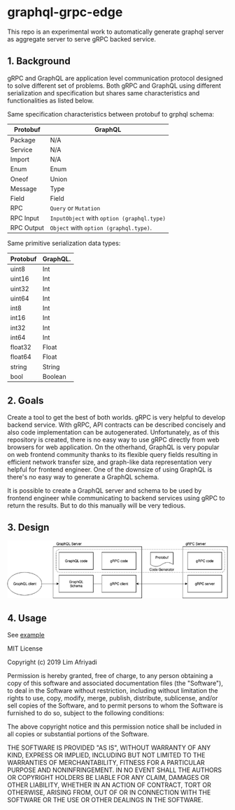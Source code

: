 # graphql-grpc-edge

This repo is an experimental work to automatically generate graphql server
as aggregate server to serve gRPC backed service.

## 1. Background

gRPC and GraphQL are application level communication protocol designed to solve different set of problems. Both gRPC and GraphQL using different serialization and specification but shares same characteristics and functionalities as listed below.

Same specification characteristics between protobuf to grphql schema:

|  Protobuf   | GraphQL                                    |
|-------------|--------------------------------------------|
|  Package    | N/A                                        |
|  Service    | N/A                                        |
|  Import     | N/A                                        |
|  Enum       | Enum                                       |
|  Oneof      | Union                                      |
|  Message    | Type                                       |
|  Field      | Field                                      |
|  RPC        | `Query` or `Mutation`                      |
|  RPC Input  | `InputObject` with `option (graphql.type)` |
|  RPC Output | `Object` with `option (graphql.type)`.     |

Same primitive serialization data types:

| Protobuf | GraphQL. |
|----------|----------|
| uint8    | Int      |
| uint16   | Int      |
| uint32   | Int      |
| uint64   | Int      |
| int8     | Int      |
| int16    | Int      |
| int32    | Int      |
| int64    | Int      |
| float32  | Float    |
| float64  | Float    |
| string   | String   |
| bool     | Boolean  |

## 2. Goals

Create a tool to get the best of both worlds. gRPC is very helpful to develop backend service. With gRPC, API contracts can be described concisely and also code implementation can be autogenerated. Unfortunately, as of this repository is created, there is no easy way to use gRPC directly from web browsers for web application. On the otherhand, GraphQL is very popular on web frontend community thanks to its flexible query fields resulting in efficient network transfer size, and graph-like data representation very helpful for frontend engineer. One of the downsize of using GraphQL is there's no easy way to generate a GraphQL schema.

It is possible to create a GraphQL server and schema to be used by frontend engineer while communicating to backend services using gRPC to return the results. But to do this manually will be very tedious.

## 3. Design

![Design diagram](docs/diagram.png)

## 4. Usage

See [example](example)

MIT License

Copyright (c) 2019 Lim Afriyadi

Permission is hereby granted, free of charge, to any person obtaining a copy
of this software and associated documentation files (the "Software"), to deal
in the Software without restriction, including without limitation the rights
to use, copy, modify, merge, publish, distribute, sublicense, and/or sell
copies of the Software, and to permit persons to whom the Software is
furnished to do so, subject to the following conditions:

The above copyright notice and this permission notice shall be included in all
copies or substantial portions of the Software.

THE SOFTWARE IS PROVIDED "AS IS", WITHOUT WARRANTY OF ANY KIND, EXPRESS OR
IMPLIED, INCLUDING BUT NOT LIMITED TO THE WARRANTIES OF MERCHANTABILITY,
FITNESS FOR A PARTICULAR PURPOSE AND NONINFRINGEMENT. IN NO EVENT SHALL THE
AUTHORS OR COPYRIGHT HOLDERS BE LIABLE FOR ANY CLAIM, DAMAGES OR OTHER
LIABILITY, WHETHER IN AN ACTION OF CONTRACT, TORT OR OTHERWISE, ARISING FROM,
OUT OF OR IN CONNECTION WITH THE SOFTWARE OR THE USE OR OTHER DEALINGS IN THE
SOFTWARE.
